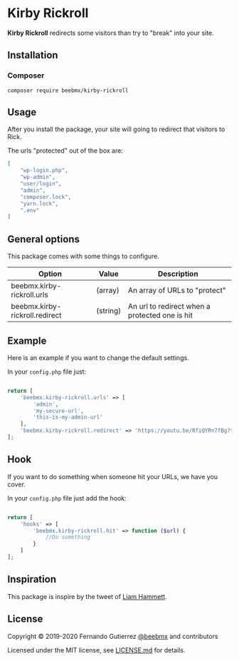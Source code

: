 # Kirby Rickroll

**Kirby Rickroll** redirects some visitors than try to "break" into your site. 

## Installation

### Composer

```ssh
composer require beebmx/kirby-rickroll
```

## Usage

After you install the package, your site will going to redirect that visitors to Rick. 

The urls "protected" out of the box are:

```json
[
    "wp-login.php",
    "wp-admin",
    "user/login",
    "admin",
    "composer.lock",
    "yarn.lock",
    ".env"
]
```

## General options

This package comes with some things to configure.

| Option | Value | Description |
| ------ | ----- | ----------- |
| beebmx.kirby-rickroll.urls | (array) | An array of URLs to "protect" |
| beebmx.kirby-rickroll.redirect | (string) | An url to redirect when a protected one is hit |

## Example

Here is an example if you want to change the default settings.

In your `config.php` file just:

```php

return [
    'beebmx.kirby-rickroll.urls' => [
        'admin',
        'my-secure-url',
        'this-is-my-admin-url'
    ],
    'beebmx.kirby-rickroll.redirect' => 'https://youtu.be/RfiQYRn7fBg?t=17',
];

```  

## Hook

If you want to do something when someone hit your URLs, we have you cover.

In your `config.php` file just add the hook:

```php

return [
    'hooks' => [
        'beebmx.kirby-rickroll.hit' => function ($url) {
            //Do something
        }
    ]
];

```  

## Inspiration
This package is inspire by the tweet of [Liam Hammett](https://twitter.com/LiamHammett/status/1260984553570570240).

## License

Copyright © 2019-2020 Fernando Gutierrez [@beebmx](https://github.com/beebmx) and contributors

Licensed under the MIT license, see [LICENSE.md](LICENSE.md) for details.
